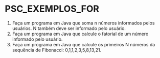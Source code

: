# PSC_EXEMPLOS_FOR

1) Faça um programa em Java que soma n números informados pelos usuários. N também deve ser informado pelo usuário.
2) Faça um programa em Java que calcule o fatorial de um número informado pelo usuário.
3) Faça um programa em Java que calcule os primeiros N números da sequência de Fibonacci: 0,1,1,2,3,5,8,13,21.
